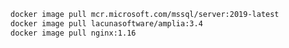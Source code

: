 ﻿```sh
docker image pull mcr.microsoft.com/mssql/server:2019-latest
docker image pull lacunasoftware/amplia:3.4
docker image pull nginx:1.16
```
